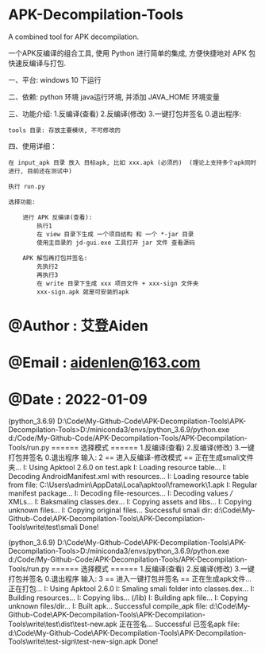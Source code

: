# APK-Decompilation-Tools
A combined tool for APK decompilation.

一个APK反编译的组合工具, 使用 Python 进行简单的集成, 方便快捷地对 APK 包快速反编译与打包.

一、平台: 
    windows 10 下运行

二、依赖:
    python 环境
    java运行环境, 并添加 JAVA_HOME 环境变量
	


三、功能介绍:
    1.反编译(查看) 2.反编译(修改) 3.一键打包并签名 0.退出程序: 
	
	tools 目录: 存放主要模块, 不可修改的

四、使用详细：

	在 input_apk 目录 放入 目标apk, 比如 xxx.apk (必须的)  (理论上支持多个apk同时进行, 目前还在测试中)
	
	执行 run.py
	
	选择功能:
	
		进行 APK 反编译(查看):
			执行1
			在 view 目录下生成 一个项目结构 和 一个 *-jar 目录
			使用主目录的 jd-gui.exe 工具打开 jar 文件 查看源码

		APK 解包再打包并签名:
			先执行2
			再执行3
			在 write 目录下生成 xxx 项目文件 + xxx-sign 文件夹
			xxx-sign.apk 就是可安装的apk

# @Author : 艾登Aiden
# @Email : aidenlen@163.com
# @Date : 2022-01-09


(python_3.6.9) D:\Code\My-Github-Code\APK-Decompilation-Tools\APK-Decompilation-Tools>D:/miniconda3/envs/python_3.6.9/python.exe d:/Code/My-Github-Code/APK-Decompilation-Tools/APK-Decompilation-Tools/run.py
====== 选择模式 ====== 
1.反编译(查看) 2.反编译(修改) 3.一键打包并签名 0.退出程序
输入: 2
== 进入反编译-修改模式 ==
正在生成smali文件夹...
I: Using Apktool 2.6.0 on test.apk
I: Loading resource table...
I: Decoding AndroidManifest.xml with resources...
I: Loading resource table from file: C:\Users\admin\AppData\Local\apktool\framework\1.apk
I: Regular manifest package...
I: Decoding file-resources...
I: Decoding values */* XMLs...
I: Baksmaling classes.dex...
I: Copying assets and libs...
I: Copying unknown files...
I: Copying original files...
Successful smali dir: d:\Code\My-Github-Code\APK-Decompilation-Tools\APK-Decompilation-Tools\write\test\smali
Done!

(python_3.6.9) D:\Code\My-Github-Code\APK-Decompilation-Tools\APK-Decompilation-Tools>D:/miniconda3/envs/python_3.6.9/python.exe d:/Code/My-Github-Code/APK-Decompilation-Tools/APK-Decompilation-Tools/run.py
====== 选择模式 ======
1.反编译(查看) 2.反编译(修改) 3.一键打包并签名 0.退出程序
输入: 3
== 进入一键打包并签名 ==
正在生成apk文件...
正在打包...
I: Using Apktool 2.6.0
I: Smaling smali folder into classes.dex...
I: Building resources...
I: Copying libs... (/lib)
I: Building apk file...
I: Copying unknown files/dir...
I: Built apk...
Successful compile_apk file: d:\Code\My-Github-Code\APK-Decompilation-Tools\APK-Decompilation-Tools\write\test\dist\test-new.apk
正在签名...
Successful 已签名apk file: d:\Code\My-Github-Code\APK-Decompilation-Tools\APK-Decompilation-Tools\write\test-sign\test-new-sign.apk
Done!

